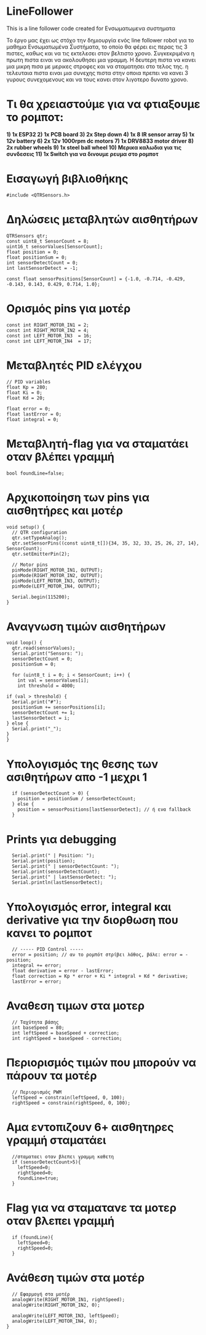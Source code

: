 # LineFollower
This is a line follower code created for Ενσωματωμενα συστηματα

Το έργο μας έχει ως στόχο την δημιουργία ενός line follower robot για το μαθημα Ενσωματωμένα Συστήματα, το οποίο θα φέρει εις περας τις 3 πιστες, καθως και να τις εκτελεσει στον βελτιστο χρονο. Συγκεκριμένα η πρωτη πιστα ειναι να ακολουθησει μια γραμμη. Η δευτερη πιστα να κανει μια μικρη πισα με μερικες στροφες και να σταματησει στο τελος της. η τελευταια πιστα ειναι μια συνεχης πιστα στην οποια πρεπει να κανει 3 γυρους συνεχομενους και να τους κανει στον λιγοτερο δυνατο χρονο.

# Τι θα χρειαστούμε για να φτιαξουμε το ρομποτ:
  **1) 1x ESP32
  2) 1x PCB board
  3) 2x Step down
  4) 1x 8 IR sensor array 
  5) 1x 12v battery
  6) 2x 12v 1000rpm dc motors
  7) 1x DRV8833 motor driver
  8) 2x rubber wheels
  9) 1x steel ball wheel
  10) Μερικα καλωδια για τις συνδεσεις
  11) 1x Switch για να δινουμε ρευμα στο ρομποτ**

# Εισαγωγή βιβλιοθήκης
    #include <QTRSensors.h>

# Δηλώσεις μεταβλητών αισθητήρων
    QTRSensors qtr;
    const uint8_t SensorCount = 8;
    uint16_t sensorValues[SensorCount];
    float position = 0;
    float positionSum = 0;
    int sensorDetectCount = 0;
    int lastSensorDetect = -1;
    
    const float sensorPositions[SensorCount] = {-1.0, -0.714, -0.429, -0.143, 0.143, 0.429, 0.714, 1.0};

# Ορισμός pins για μοτέρ
    const int RIGHT_MOTOR_IN1 = 2;
    const int RIGHT_MOTOR_IN2 = 4;
    const int LEFT_MOTOR_IN3  = 16;
    const int LEFT_MOTOR_IN4  = 17;

# Μεταβλητές PID ελέγχου
    // PID variables
    float Kp = 280;   
    float Ki = 0;
    float Kd = 20;

    float error = 0;
    float lastError = 0;
    float integral = 0;

# Μεταβλητή-flag για να σταματάει οταν βλέπει γραμμή
    bool foundLine=false;

# Αρχικοποίηση των pins για αισθητήρες και μοτέρ
    void setup() {
      // QTR configuration
      qtr.setTypeAnalog();
      qtr.setSensorPins((const uint8_t[]){34, 35, 32, 33, 25, 26, 27, 14}, SensorCount);
      qtr.setEmitterPin(2);
    
      // Motor pins
      pinMode(RIGHT_MOTOR_IN1, OUTPUT);
      pinMode(RIGHT_MOTOR_IN2, OUTPUT);
      pinMode(LEFT_MOTOR_IN3, OUTPUT);
      pinMode(LEFT_MOTOR_IN4, OUTPUT);
    
      Serial.begin(115200);
    }
# Αναγνωση τιμών αισθητήρων
    void loop() {
      qtr.read(sensorValues);
      Serial.print("Sensors: ");
      sensorDetectCount = 0;
      positionSum = 0;
    
      for (uint8_t i = 0; i < SensorCount; i++) {
        int val = sensorValues[i];
        int threshold = 4000;

    if (val > threshold) {
      Serial.print("#");
      positionSum += sensorPositions[i];
      sensorDetectCount += 1;
      lastSensorDetect = i;
    } else {
      Serial.print("_");
    }
    }
# Υπολογισμός της θεσης των ασιθητήρων απο -1 μεχρι 1
      if (sensorDetectCount > 0) {
        position = positionSum / sensorDetectCount;
      } else {
        position = sensorPositions[lastSensorDetect]; // ή ενα fallback
      }

# Prints για debugging
      Serial.print(" | Position: ");
      Serial.print(position);
      Serial.print(" | sensorDetectCount: ");
      Serial.print(sensorDetectCount);
      Serial.print(" | lastSensorDetect: ");
      Serial.println(lastSensorDetect);
# Υπολογισμός error, integral και derivative για την διορθωση που κανει το ρομποτ    
      // ----- PID Control -----
      error = position; // αν το ρομπότ στρίβει λάθος, βάλε: error = -position;
      integral += error;
      float derivative = error - lastError;
      float correction = Kp * error + Ki * integral + Kd * derivative;
      lastError = error;
    
    
# Αναθεση τιμων στα μοτερ    
      // Ταχύτητα βάσης
      int baseSpeed = 80;
      int leftSpeed = baseSpeed + correction;
      int rightSpeed = baseSpeed - correction;
# Περιορισμός τιμών που μπορούν να πάρουν τα μοτέρ    
      // Περιορισμός PWM
      leftSpeed = constrain(leftSpeed, 0, 100);
      rightSpeed = constrain(rightSpeed, 0, 100);
# Αμα εντοπιζουν 6+ αισθητηρες γραμμή σταματάει    
      //σταματαει οταν βλεπει γραμμη καθετη
      if (sensorDetectCount>5){
        leftSpeed=0;
        rightSpeed=0;
        foundLine=true;
      }
# Flag για να σταματανε τα μοτερ οταν βλεπει γραμμή    
      if (foundLine){
        leftSpeed=0;
        rightSpeed=0;
      }
 # Ανάθεση τιμών στα μοτέρ     
      // Εφαρμογή στα μοτέρ
      analogWrite(RIGHT_MOTOR_IN1, rightSpeed);
      analogWrite(RIGHT_MOTOR_IN2, 0);
    
      analogWrite(LEFT_MOTOR_IN3, leftSpeed);
      analogWrite(LEFT_MOTOR_IN4, 0);
    }
